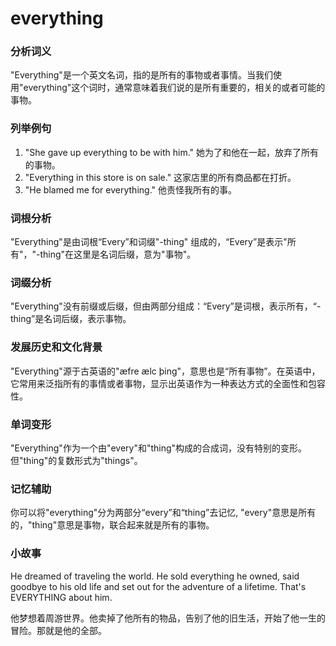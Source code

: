 # everything

### 分析词义

  

"Everything"是一个英文名词，指的是所有的事物或者事情。当我们使用"everything"这个词时，通常意味着我们说的是所有重要的，相关的或者可能的事物。

  

### 列举例句

  

1.  "She gave up everything to be with him." 她为了和他在一起，放弃了所有的事物。
2.  "Everything in this store is on sale." 这家店里的所有商品都在打折。
3.  "He blamed me for everything." 他责怪我所有的事。

  

### 词根分析

  

"Everything"是由词根“Every”和词缀"-thing" 组成的，“Every”是表示"所有"，"-thing"在这里是名词后缀，意为"事物"。

  

### 词缀分析

  

"Everything"没有前缀或后缀，但由两部分组成：“Every”是词根，表示所有，“-thing”是名词后缀，表示事物。

  

### 发展历史和文化背景

  

"Everything"源于古英语的"æfre ælc þing"，意思也是“所有事物”。在英语中，它常用来泛指所有的事情或者事物，显示出英语作为一种表达方式的全面性和包容性。

  

### 单词变形

  

"Everything"作为一个由"every"和"thing"构成的合成词，没有特别的变形。但"thing"的复数形式为"things"。

  

### 记忆辅助

  

你可以将"everything"分为两部分“every”和“thing”去记忆, "every"意思是所有的，"thing"意思是事物，联合起来就是所有的事物。

  

### 小故事

  

He dreamed of traveling the world. He sold everything he owned, said goodbye to his old life and set out for the adventure of a lifetime. That's EVERYTHING about him.

  

他梦想着周游世界。他卖掉了他所有的物品，告别了他的旧生活，开始了他一生的冒险。那就是他的全部。
